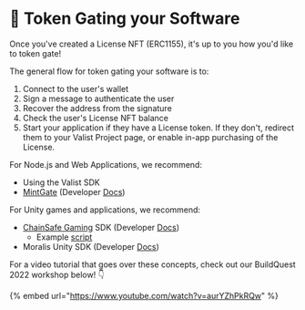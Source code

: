 # 🔑 Token Gating your Software

Once you've created a License NFT (ERC1155), it's up to you how you'd like to token gate!

The general flow for token gating your software is to:

1. &#x20;Connect to the user's wallet
2. Sign a message to authenticate the user
3. Recover the address from the signature
4. Check the user's License NFT balance
5. Start your application if they have a License token. If they don't, redirect them to your Valist Project page, or enable in-app purchasing of the License.

For Node.js and Web Applications, we recommend:

* Using the Valist SDK
* [MintGate](https://mintgate.io) (Developer [Docs](https://mintgate.gitbook.io/mintgate-docs/))

For Unity games and applications, we recommend:

* [ChainSafe Gaming](https://gaming.chainsafe.io/) SDK (Developer [Docs](https://docs.gaming.chainsafe.io/erc1155))
  * Example [script](https://gist.github.com/nasdf/d8b7fb4e570e563e990c52501bdfdfa7)
* Moralis Unity SDK (Developer [Docs](https://github.com/ethereum-boilerplate/ethereum-unity-boilerplate))

For a video tutorial that goes over these concepts, check out our BuildQuest 2022 workshop below! 👇

{% embed url="https://www.youtube.com/watch?v=aurYZhPkRQw" %}
